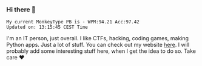 ### Hi there 👋
<!-- PB START -->
```
My current MonkeyType PB is - WPM:94.21 Acc:97.42
Updated on: 13:15:45 CEST Time
```
<!-- PB END -->
I'm an IT person, just overall. I like CTFs, hacking, coding games, making Python apps. Just a lot of stuff.
You can check out my website [here](https://skill3472.github.io/).
I will probably add some interesting stuff here, when I get the idea to do so. Take care ❤️
